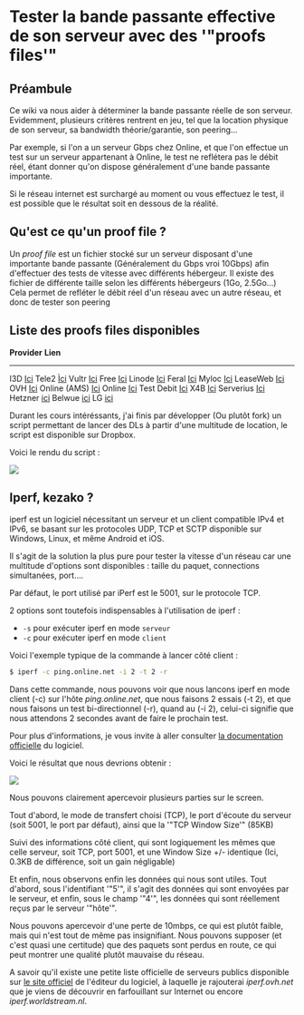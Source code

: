 # Tester la bande passante effective de son serveur avec des '"proofs files'"

## Préambule

Ce wiki va nous aider à déterminer la bande passante réelle de son
serveur. Evidemment, plusieurs critères rentrent en jeu, tel que la
location physique de son serveur, sa bandwidth théorie/garantie, son
peering...

Par exemple, si l'on a un serveur Gbps chez Online, et que l'on
effectue un test sur un serveur appartenant à Online, le test ne
reflétera pas le débit réel, étant donner qu'on dispose généralement
d'une bande passante importante.

Si le réseau internet est surchargé au moment ou vous effectuez le test,
il est possible que le résultat soit en dessous de la réalité.

## Qu'est ce qu'un proof file ?

Un *proof file* est un fichier stocké sur un serveur disposant d'une
importante bande passante (Généralement du Gbps vroi 10Gbps) afin
d'effectuer des tests de vitesse avec différents hébergeur. Il existe
des fichier de différente taille selon les différents hébergeurs (1Go,
2.5Go...) Cela permet de refléter le débit réel d'un réseau avec un
autre réseau, et donc de tester son peering

## Liste des proofs files disponibles

  **Provider**   **Lien**
  -------------- -------------------------------------------------------------------------------
  I3D            [Ici](https://customer.i3d.net/mirror/)
  Tele2          [Ìci](http://speedtest.tele2.net/)
  Vultr          [Ici](https://vultrcoupons.com/test-vultr-download-speed-from-your-location/)
  Free           [Ici](http://test-debit.free.fr/)
  Linode         [Ici](https://www.linode.com/speedtest)
  Feral          [Ici](https://www.feral.io/test.bin)
  Myloc          [Ici](http://speed.myloc.de/)
  LeaseWeb       [Ici](http://mirror.leaseweb.com/speedtest/)
  OVH            [Ici](http://proof.ovh.net/)
  Online (AMS)   [Ici](http://ping-ams1.online.net/)
  Online         [Ici](http://ping.online.net/)
  Test Debit     [Ici](https://testdebit.info/)
  X4B            [Ici](http://lg.x4b.net/)
  Serverius      [Ici](http://speedtest.serverius.net/)
  Hetzner        [ici](https://speed.hetzner.de/)
  Belwue         [ici](http://speedtest.belwue.net/)
  LG             [ici](http://lg.core-backbone.com)

Durant les cours intéréssants, j'ai finis par développer (Ou plutôt
fork) un script permettant de lancer des DLs à partir d'une multitude
de location, le script est disponible sur Dropbox.

Voici le rendu du script :

![](/lbw9ftu.jpg)

## Iperf, kezako ?

iperf est un logiciel nécessitant un serveur et un client compatible
IPv4 et IPv6, se basant sur les protocoles UDP, TCP et SCTP disponible
sur Windows, Linux, et même Android et iOS.

Il s'agit de la solution la plus pure pour tester la vitesse d'un
réseau car une multitude d'options sont disponibles : taille du paquet,
connections simultanées, port....

Par défaut, le port utilisé par iPerf est le 5001, sur le protocole TCP.

2 options sont toutefois indispensables à l'utilisation de iperf :

  * `-s` pour exécuter iperf en mode `serveur`
  * `-c` pour exécuter iperf en mode `client`

Voici l'exemple typique de la commande à lancer côté client :

```bash
$ iperf -c ping.online.net -i 2 -t 2 -r
```

Dans cette commande, nous pouvons voir que nous lancons iperf en mode
client (-c) sur l'hôte *ping.online.net*, que nous faisons 2 essais (-t
2), et que nous faisons un test bi-directionnel (-r), quand au (-i 2),
celui-ci signifie que nous attendons 2 secondes avant de faire le
prochain test.

Pour plus d'informations, je vous invite à aller consulter [la
documentation officielle](https://iperf.fr/iperf-doc.php) du logiciel.

Voici le résultat que nous devrions obtenir :

![](/iperf_client.jpg)

Nous pouvons clairement apercevoir plusieurs parties sur le screen.

Tout d'abord, le mode de transfert choisi (TCP), le port d'écoute du
serveur (soit 5001, le port par défaut), ainsi que la '"TCP Window
Size'" (85KB)

Suivi des informations côté client, qui sont logiquement les mêmes que
celle serveur, soit TCP, port 5001, et une Window Size +/- identique
(Ici, 0.3KB de différence, soit un gain négligable)

Et enfin, nous observons enfin les données qui nous sont utiles. Tout
d'abord, sous l'identifiant '"5'", il s'agit des données qui sont
envoyées par le serveur, et enfin, sous le champ '"4'", les données qui
sont réellement reçus par le serveur '"hôte'".

Nous pouvons apercevoir d'une perte de 10mbps, ce qui est plutôt
faible, mais qui n'est tout de même pas insignifiant. Nous pouvons
supposer (et c'est quasi une certitude) que des paquets sont perdus en
route, ce qui peut montrer une qualité plutôt mauvaise du réseau.

A savoir qu'il existe une petite liste officielle de serveurs publics
disponible sur [le site officiel](https://iperf.fr/iperf-servers.php) de
l'éditeur du logiciel, à laquelle je rajouterai *iperf.ovh.net* que je
viens de découvrir en farfouillant sur Internet ou encore
*iperf.worldstream.nl*.
